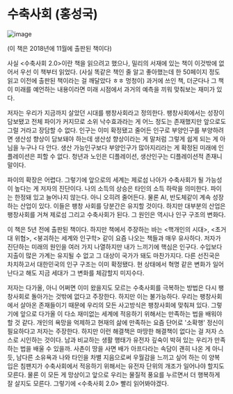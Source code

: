 # 수축사회 (홍성국)


![image](https://image.aladin.co.kr/product/17578/42/cover500/s892636493_2.jpg)


(이 책은 2018년에 11월에 출판된 책이다)

사실 <수축사회 2.0>이란 책을 읽으려고 했으나, 밀리의 서재에 있는 책이 이것밖에 없어서 우선 이 책부터 읽었다. (사실 똑같은 책인 줄 알고 좋아했는데 한 50페이지 정도 읽고 이전에 출판된 책이라는 걸 깨달았다 ㅎㅎ 멍청이) 과거에 쓰인 책, 더군다나 그 책이 미래를 예언하는 내용이라면 미래 시점에서 과거의 예측을 끼워 맞춰보는 재미가 있다.

저자는 우리가 지금까지 살았던 시대를 팽창사회라고 정의한다. 팽창사회에서는 성장이 담보됐고 전체 파이가 커지므로 소위 낙수효과라는 게 어느 정도는 존재했지만 앞으로도 그럴 거라고 장담할 수 없다. 인구는 이미 확정됐고 줄어든 인구로 부양인구를 부양하려면 생산성 향상이 담보돼야 하는데 생산성 향상이라는 게 말처럼 그렇게 쉽게 되는 게 아님을 누구나 다 안다. 생산 가능인구보다 부양인구가 많아지리라는 게 확정된 미래에 인플레이션은 피할 수 없다. 청년과 노인은 디플레이션, 생산인구는 디플레이션적 존재니 말이다.

파이의 확장은 어렵다. 그렇기에 앞으로의 세계는 제로섬 나아가 수축사회가 될 가능성이 높다는 게 저자의 진단이다. 나의 소득의 상승은 타인의 소득 하락을 의미한다. 파이는 한정돼 있고 늘어나지 않는다. 아니 오히려 줄어든다. 물론 AI, 반도체같이 계속 성장하는 산업이 있다. 이들은 팽창 사회를 당분간은 유지할 것이다. 하지만 대부분의 산업은 팽창사회를 거쳐 제로섬 그리고 수축사회가 된다. 그 원인은 역시나 인구 구조의 변화다.

이 책은 5년 전에 출판된 책이다. 하지만 책에서 주장하는 바는 <핵개인의 시대>, <초거대 위협>, <붕괴하는 세계와 인구학> 같이 요즘 나오는 책들과 매우 유사하다. 저자가 진단하는 미래의 원인을 여러 가지 나열하지만 내가 느끼기에 핵심은 인구다. 수입보다 지출이 많은 가계는 유지될 수 없고 그 대상이 국가가 돼도 마찬가지다. 다른 선진국은 차치하고서 대한민국의 인구 구조는 이미 확정됐다. 현 상태에서 혁명 같은 변화가 일어난다고 해도 지금 세대가 그 변화를 체감할지 미지수다.

저자는 다가올, 아니 어쩌면 이미 왔을지도 모르는 수축사회를 극복하는 방법은 다시 팽창사회로 돌아가는 것밖에 없다고 주장한다. 하지만 이는 불가능하다. 우리는 팽창사회에서 살아온 존재들이기 때문에 우리의 모든 사고방식은 팽창사회에 맞춰져 있다. 그렇기에 앞으로 다가올 이 다소 재미없는 세계에 적응하기 위해서는 만족하는 법을 배워야 할 것 같다. 개인의 욕망을 억제하고 현재의 삶에 만족하는 요즘 단어로 '소확행' 정신이 필요하다고 저자는 주장한다. 하지만 이런 해결책은 마땅한 해결책이 없다는 걸 저자 스스로 시인하는 것이다. 남과 비교하는 생활 행태가 유전자 깊숙이 박혀 있는 우리가 만족하는 법을 배울 수 있을까. 사촌이 땅을 사면 배가 아프다라는 속담이 괜히 나온 게 아니듯, 남다른 소유욕과 나와 타인을 차별 지음으로써 우월감을 느끼고 싶어 하는 이 양복 입은 침팬지가 수축사회에서 적응하기 위해서는 유전자 단위의 개조가 일어나야 할지도 모른다. 물론 이 모든 게 망상이고 앞으로 우리는 물질적 풍요를 누르면서 더 행복하게 잘 살지도 모른다. 그렇기에 <수축사회 2.0> 빨리 읽어봐야겠다.


